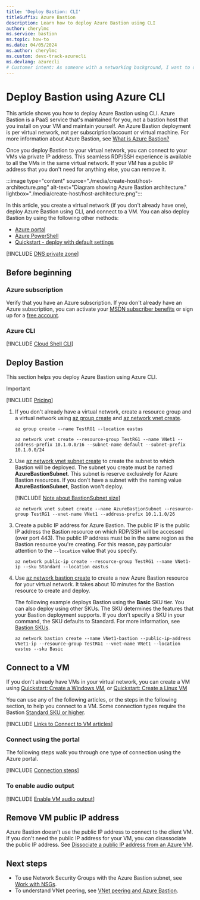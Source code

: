 ```yaml
---
title: 'Deploy Bastion: CLI'
titleSuffix: Azure Bastion
description: Learn how to deploy Azure Bastion using CLI
author: cherylmc
ms.service: bastion
ms.topic: how-to
ms.date: 04/05/2024
ms.author: cherylmc
ms.custom: devx-track-azurecli
ms.devlang: azurecli
# Customer intent: As someone with a networking background, I want to deploy Bastion and connect to a VM.
---
```


# Deploy Bastion using Azure CLI

This article shows you how to deploy Azure Bastion using CLI. Azure Bastion is a PaaS service that's maintained for you, not a bastion host that you install on your VM and maintain yourself. An Azure Bastion deployment is per virtual network, not per subscription/account or virtual machine. For more information about Azure Bastion, see [What is Azure Bastion?](bastion-overview.md) 

Once you deploy Bastion to your virtual network, you can connect to your VMs via private IP address. This seamless RDP/SSH experience is available to all the VMs in the same virtual network. If your VM has a public IP address that you don't need for anything else, you can remove it. 

:::image type="content" source="./media/create-host/host-architecture.png" alt-text="Diagram showing Azure Bastion architecture." lightbox="./media/create-host/host-architecture.png":::

In this article, you create a virtual network (if you don't already have one), deploy Azure Bastion using CLI, and connect to a VM. You can also deploy Bastion by using the following other methods:

* [Azure portal](./tutorial-create-host-portal.md)
* [Azure PowerShell](bastion-create-host-powershell.md)
* [Quickstart - deploy with default settings](quickstart-host-portal.md)

[!INCLUDE [DNS private zone](../../includes/bastion-private-dns-zones-non-support.md)]

## Before beginning

### Azure subscription

Verify that you have an Azure subscription. If you don't already have an Azure subscription, you can activate your [MSDN subscriber benefits](https://azure.microsoft.com/pricing/member-offers/msdn-benefits-details) or sign up for a [free account](https://azure.microsoft.com/pricing/free-trial).

### Azure CLI

[!INCLUDE [Cloud Shell CLI](../../includes/vpn-gateway-cloud-shell-cli.md)]

## <a name="createhost"></a>Deploy Bastion

This section helps you deploy Azure Bastion using Azure CLI.

> [!IMPORTANT]
> [!INCLUDE [Pricing](../../includes/bastion-pricing.md)]
>

1. If you don't already have a virtual network, create a resource group and a virtual network using [az group create](/cli/azure/group#az-group-create) and [az network vnet create](/cli/azure/network/vnet#az-network-vnet-create).

   ```azurecli-interactive
   az group create --name TestRG1 --location eastus
   ```

   ```azurecli-interactive
   az network vnet create --resource-group TestRG1 --name VNet1 --address-prefix 10.1.0.0/16 --subnet-name default --subnet-prefix 10.1.0.0/24
   ```

1. Use [az network vnet subnet create](/cli/azure/network/vnet/subnet#az-network-vnet-subnet-create) to create the subnet to which Bastion will be deployed. The subnet you create must be named **AzureBastionSubnet**. This subnet is reserve exclusively for Azure Bastion resources. If you don't have a subnet with the naming value **AzureBastionSubnet**, Bastion won't deploy.

   [!INCLUDE [Note about BastionSubnet size](../../includes/bastion-subnet-size.md)]

   ```azurecli-interactive
   az network vnet subnet create --name AzureBastionSubnet --resource-group TestRG1 --vnet-name VNet1 --address-prefix 10.1.1.0/26
   ```

1. Create a public IP address for Azure Bastion. The public IP is the public IP address the Bastion resource on which RDP/SSH will be accessed (over port 443). The public IP address must be in the same region as the Bastion resource you're creating. For this reason, pay particular attention to the `--location` value that you specify.

   ```azurecli-interactive
   az network public-ip create --resource-group TestRG1 --name VNet1-ip --sku Standard --location eastus
   ```

1. Use [az network bastion create](/cli/azure/network/bastion#az-network-bastion-create) to create a new Azure Bastion resource for your virtual network. It takes about 10 minutes for the Bastion resource to create and deploy.

   The following example deploys Bastion using the **Basic** SKU tier. You can also deploy using other SKUs. The SKU determines the features that your Bastion deployment supports. If you don't specify a SKU in your command, the SKU defaults to Standard. For more information, see [Bastion SKUs](configuration-settings.md#skus).

   ```azurecli-interactive
   az network bastion create --name VNet1-bastion --public-ip-address VNet1-ip --resource-group TestRG1 --vnet-name VNet1 --location eastus --sku Basic
   ```
   
## <a name="connect"></a>Connect to a VM

If you don't already have VMs in your virtual network, you can create a VM using [Quickstart: Create a Windows VM](../virtual-machines/windows/quick-create-portal.md), or [Quickstart: Create a Linux VM](../virtual-machines/linux/quick-create-portal.md) 

You can use any of the following articles, or the steps in the following section, to help you connect to a VM. Some connection types require the Bastion [Standard SKU or higher](configuration-settings.md#skus).

[!INCLUDE [Links to Connect to VM articles](../../includes/bastion-vm-connect-article-list.md)]

### <a name="steps"></a>Connect using the portal

The following steps walk you through one type of connection using the Azure portal.

[!INCLUDE [Connection steps](../../includes/bastion-vm-connect.md)]

### <a name="audio"></a>To enable audio output

[!INCLUDE [Enable VM audio output](../../includes/bastion-vm-audio.md)]

## <a name="ip"></a>Remove VM public IP address

Azure Bastion doesn't use the public IP address to connect to the client VM. If you don't need the public IP address for your VM, you can disassociate the public IP address. See [Dissociate a public IP address from an Azure VM](../virtual-network/ip-services/remove-public-ip-address-vm.md).

## Next steps

* To use Network Security Groups with the Azure Bastion subnet, see [Work with NSGs](bastion-nsg.md).
* To understand VNet peering, see [VNet peering and Azure Bastion](vnet-peering.md).
